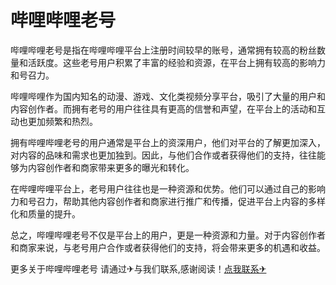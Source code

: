 # 哔哩哔哩老号

哔哩哔哩老号是指在哔哩哔哩平台上注册时间较早的账号，通常拥有较高的粉丝数量和活跃度。这些老号用户积累了丰富的经验和资源，在平台上拥有较高的影响力和号召力。

哔哩哔哩作为国内知名的动漫、游戏、文化类视频分享平台，吸引了大量的用户和内容创作者。而拥有老号的用户往往具有更高的信誉和声望，在平台上的活动和互动也更加频繁和热烈。

拥有哔哩哔哩老号的用户通常是平台上的资深用户，他们对平台的了解更加深入，对内容的品味和需求也更加独到。因此，与他们合作或者获得他们的支持，往往能够为内容创作者和商家带来更多的曝光和转化。

在哔哩哔哩平台上，老号用户往往也是一种资源和优势。他们可以通过自己的影响力和号召力，帮助其他内容创作者和商家进行推广和传播，促进平台上内容的多样化和质量的提升。

总之，哔哩哔哩老号不仅是平台上的用户，更是一种资源和力量。对于内容创作者和商家来说，与老号用户合作或者获得他们的支持，将会带来更多的机遇和收益。

更多关于哔哩哔哩老号 请通过✈与我们联系,感谢阅读！[点我联系✈](https://blog.G208.com)